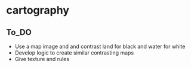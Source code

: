 # cartography

## To_DO
* Use a map image and and contrast land for black and water for white
* Develop logic to create similar contrasting maps
* Give texture and rules

